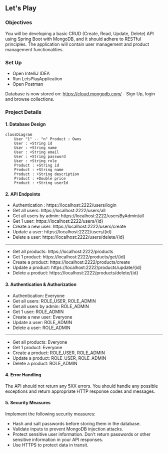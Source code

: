 ## Let's Play

### Objectives

You will be developing a basic CRUD (Create, Read, Update, Delete) API using Spring Boot with MongoDB, and it should adhere to RESTful principles. The application will contain user management and product management functionalities.

### Set Up

* Open IntelliJ IDEA
* Run LetsPlayApplication
* Open Postman

Database is now stored on: https://cloud.mongodb.com/ - Sign Up, login and browse collections.

### Project Details

#### 1. Database Design

```mermaid
classDiagram
    User "1" -- "n" Product : Owns
    User : +String id
    User : +String name
    User : +String email
    User : +String password
    User : +String role
    Product : +String id
    Product : +String name
    Product : +String description
    Product : +Double price
    Product : +String userId
```

#### 2. API Endpoints

* Authentication : https://localhost:2222/users/login
* Get all users: https://localhost:2222/users/all
* Get all users by admin: https://localhost:2222/usersByAdmin/all
* Get 1 user: https://localhost:2222/users/{id}
* Create a new user: https://localhost:2222/users/create
* Update a user: https://localhost:2222/users/{id}
* Delete a user: https://localhost:2222/users/delete/{id}
----------
* Get all products: https://localhost:2222/products
* Get 1 product: https://localhost:2222/products/get/{id}
* Create a product: https://localhost:2222/products/create
* Update a product: https://localhost:2222/products/update/{id}
* Delete a product: https://localhost:2222/products/delete/{id}

#### 3. Authentication & Authorization

* Authentication: Everyone
* Get all users: ROLE_USER, ROLE_ADMIN
* Get all users by admin: ROLE_ADMIN
* Get 1 user: ROLE_ADMIN
* Create a new user: Everyone
* Update a user: ROLE_ADMIN
* Delete a user: ROLE_ADMIN
---------
* Get all products: Everyone
* Get 1 product: Everyone
* Create a product: ROLE_USER, ROLE_ADMIN
* Update a product: ROLE_USER, ROLE_ADMIN
* Delete a product: ROLE_ADMIN

#### 4. Error Handling

The API should not return any 5XX errors. You should handle any possible exceptions and return appropriate HTTP response codes and messages.

#### 5. Security Measures

Implement the following security measures:

- Hash and salt passwords before storing them in the database.
- Validate inputs to prevent MongoDB injection attacks.
- Protect sensitive user information. Don't return passwords or other sensitive information in your API responses.
- Use HTTPS to protect data in transit.